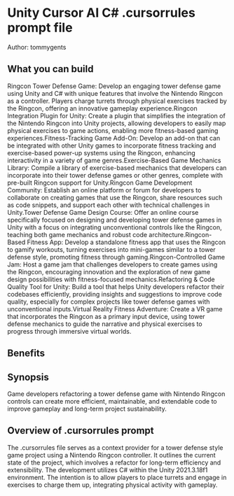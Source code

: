 # Unity Cursor AI C# .cursorrules prompt file

Author: tommygents

## What you can build
Ringcon Tower Defense Game: Develop an engaging tower defense game using Unity and C# with unique features that involve the Nintendo Ringcon as a controller. Players charge turrets through physical exercises tracked by the Ringcon, offering an innovative gameplay experience.Ringcon Integration Plugin for Unity: Create a plugin that simplifies the integration of the Nintendo Ringcon into Unity projects, allowing developers to easily map physical exercises to game actions, enabling more fitness-based gaming experiences.Fitness-Tracking Game Add-On: Develop an add-on that can be integrated with other Unity games to incorporate fitness tracking and exercise-based power-up systems using the Ringcon, enhancing interactivity in a variety of game genres.Exercise-Based Game Mechanics Library: Compile a library of exercise-based mechanics that developers can incorporate into their tower defense games or other genres, complete with pre-built Ringcon support for Unity.Ringcon Game Development Community: Establish an online platform or forum for developers to collaborate on creating games that use the Ringcon, share resources such as code snippets, and support each other with technical challenges in Unity.Tower Defense Game Design Course: Offer an online course specifically focused on designing and developing tower defense games in Unity with a focus on integrating unconventional controls like the Ringcon, teaching both game mechanics and robust code architecture.Ringcon-Based Fitness App: Develop a standalone fitness app that uses the Ringcon to gamify workouts, turning exercises into mini-games similar to a tower defense style, promoting fitness through gaming.Ringcon-Controlled Game Jam: Host a game jam that challenges developers to create games using the Ringcon, encouraging innovation and the exploration of new game design possibilities with fitness-focused mechanics.Refactoring & Code Quality Tool for Unity: Build a tool that helps Unity developers refactor their codebases efficiently, providing insights and suggestions to improve code quality, especially for complex projects like tower defense games with unconventional inputs.Virtual Reality Fitness Adventure: Create a VR game that incorporates the Ringcon as a primary input device, using tower defense mechanics to guide the narrative and physical exercises to progress through immersive virtual worlds.

## Benefits


## Synopsis
Game developers refactoring a tower defense game with Nintendo Ringcon controls can create more efficient, maintainable, and extendable code to improve gameplay and long-term project sustainability.

## Overview of .cursorrules prompt
The .cursorrules file serves as a context provider for a tower defense style game project using a Nintendo Ringcon controller. It outlines the current state of the project, which involves a refactor for long-term efficiency and extensibility. The development utilizes C# within the Unity 2021.3.18f1 environment. The intention is to allow players to place turrets and engage in exercises to charge them up, integrating physical activity with gameplay.

